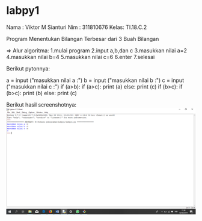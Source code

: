 # labpy1

Nama : Viktor M Sianturi
Nim  : 311810676
Kelas: TI.18.C.2




Program Menentukan Bilangan Terbesar dari 3 Buah Bilangan

=> Alur algoritma:
1.mulai program
2.input a,b,dan c
3.masukkan nilai a=2
4.masukkan nilai b=4
5.masukkan nilai c=6
6.enter
7.selesai


Berikut pytonnya:

a = input ("masukkan nilai a :")
b = input ("masukkan nilai b :")
c = input ("masukkan nilai c :")
if (a>b):
    if (a>c):
	print (a)
    else:
	print (c)
if (b>c):
    if (b>c):
	print (b)
else:
    print (c)

Berikut hasil screenshotnya:
![alt text](https://github.com/Viktorsianturi/labpy1/blob/a4b19c02519cc8eaff55844cd514b38d343a4c43/Screenshot%20(43).png)

	
